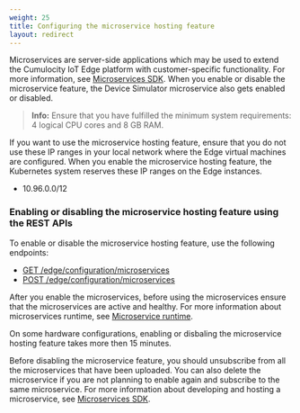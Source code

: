 ```yaml
---
weight: 25
title: Configuring the microservice hosting feature 
layout: redirect
---
```


Microservices are server-side applications which may be used to extend the Cumulocity IoT Edge platform with customer-specific functionality. For more information, see [Microservices SDK](/microservice-sdk/introduction/). When you enable or disable the microservice feature, the Device Simulator microservice also gets enabled or disabled.

>**Info:** Ensure that you have fulfilled the minimum system requirements: 4 logical CPU cores and 8 GB RAM.

If you want to use the microservice hosting feature, ensure that you do not use these IP ranges in your local network where the Edge virtual machines are configured. When you enable the microservice hosting feature, the Kubernetes system reserves these IP ranges on the Edge instances.
- 10.96.0.0/12

### Enabling or disabling the microservice hosting feature using the REST APIs

To enable or disable the microservice hosting feature, use the following endpoints:

- [GET /edge/configuration/microservices](/edge/rest-api/#get-edgeconfigurationmicroservices)
- [POST /edge/configuration/microservices](/edge/rest-api/#post-edgeconfigurationmicroservices)

After you enable the microservices, before using the microservices ensure that the microservices are active and healthy.
For more information about microservices runtime, see [Microservice runtime](/microservice-sdk/concept/#microservice-runtime).

On some hardware configurations, enabling or disbaling the microservice hosting feature takes more then 15 minutes.

Before disabling the microservice feature, you should unsubscribe from all the microservices that have been uploaded.
You can also delete the microservice if you are not planning to enable again and subscribe to the same microservice.
For more information about developing and hosting a microservice, see [Microservices SDK](/microservice-sdk/introduction/).


